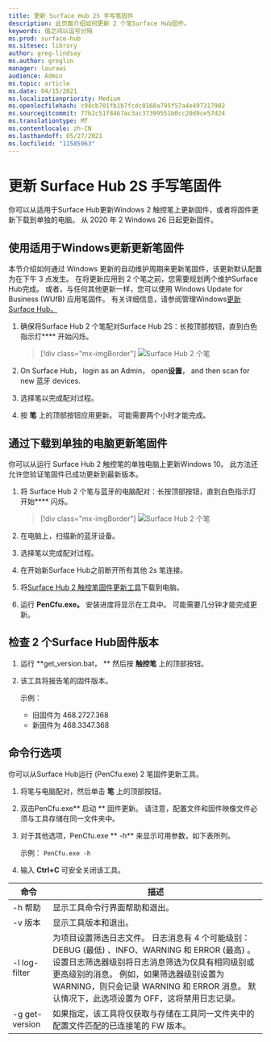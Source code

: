 ```yaml
---
title: 更新 Surface Hub 2S 手写笔固件
description: 此页面介绍如何更新 2 个笔Surface Hub固件。
keywords: 值之间以逗号分隔
ms.prod: surface-hub
ms.sitesec: library
author: greg-lindsay
ms.author: greglin
manager: laurawi
audience: Admin
ms.topic: article
ms.date: 04/15/2021
ms.localizationpriority: Medium
ms.openlocfilehash: c94cb701fb1b7fcdc0168a795f57a4e497317902
ms.sourcegitcommit: 77b2c51f8467ac3ac37399551b0cc20d9ce57d24
ms.translationtype: MT
ms.contentlocale: zh-CN
ms.lasthandoff: 05/27/2021
ms.locfileid: "11585963"
---
```

# <a name="update-pen-firmware-on-surface-hub-2s"></a>更新 Surface Hub 2S 手写笔固件

你可以从适用于Surface Hub更新Windows 2 触控笔上更新固件，或者将固件更新下载到单独的电脑。 从 2020 年 2 Windows 26 日起更新固件。 

## <a name="update-pen-firmware-using-windows-update-for-business"></a>使用适用于Windows更新更新笔固件

本节介绍如何通过 Windows 更新的自动维护周期来更新笔固件，该更新默认配置为在下午 3 点发生。 在将更新应用到 2 个笔之前，您需要规划两个维护Surface Hub完成。 或者，与任何其他更新一样，您可以使用 Windows Update for Business (WUfB) 应用笔固件。 有关详细信息，请参阅管理Windows[更新Surface Hub。](manage-windows-updates-for-surface-hub.md)

1. 确保将Surface Hub 2 个笔配对Surface Hub 2S：长按顶部按钮，直到白色指示灯**** 开始闪烁。

    > [!div class="mx-imgBorder"]
    > ![Surface Hub 2 个笔](images/sh2-pen-1.png)

2. On Surface Hub， login as an Admin， open**设置**， and then scan for new 蓝牙 devices.

3. 选择笔以完成配对过程。

4. 按 **笔** 上的顶部按钮应用更新。 可能需要两个小时才能完成。

## <a name="update-pen-firmware-by-downloading-to-separate-pc"></a>通过下载到单独的电脑更新笔固件

你可以从运行 Surface Hub 2 触控笔的单独电脑上更新Windows 10。 此方法还允许您验证笔固件已成功更新到最新版本。

1. 将 Surface Hub 2 个笔与蓝牙的电脑配对：长按顶部按钮，直到白色指示灯开始**** 闪烁。

    > [!div class="mx-imgBorder"]
    > ![Surface Hub 2 个笔](images/sh2-pen-1.png)

2. 在电脑上，扫描新的蓝牙设备。

3. 选择笔以完成配对过程。

4. 在开始新Surface Hub之前断开所有其他 2s 笔连接。

5. 将[Surface Hub 2 触控笔固件更新工具](https://download.microsoft.com/download/8/3/F/83FD5089-D14E-42E3-AF7C-6FC36F80D347/Pen_Firmware_Tool.zip)下载到电脑。

6. 运行 **PenCfu.exe。** 安装进度将显示在工具中。 可能需要几分钟才能完成更新。 


## <a name="check-firmware-version-of-surface-hub-2-pen"></a>检查 2 个Surface Hub固件版本

1. 运行 **get_version.bat， ** 然后按 **触控笔** 上的顶部按钮。

2. 该工具将报告笔的固件版本。 

   示例：
    - 旧固件为 468.2727.368
    - 新固件为 468.3347.368

## <a name="command-line-options"></a>命令行选项

你可以从Surface Hub运行 (PenCfu.exe) 2 笔固件更新工具。

1. 将笔与电脑配对，然后单击 **笔** 上的顶部按钮。

2. 双击PenCfu.exe** 启动 ** 固件更新。 请注意，配置文件和固件映像文件必须与工具存储在同一文件夹中。

3. 对于其他选项，PenCfu.exe ** -h** 来显示可用参数，如下表所列。  

   示例： `PenCfu.exe -h`

4. 输入 **Ctrl+C** 可安全关闭该工具。


| 命令 | 描述 |
| -------------- |---------------------------- |
| -h 帮助        | 显示工具命令行界面帮助和退出。 |
| -v 版本     | 显示工具版本和退出。 |
| -l log-filter  | 为项目设置筛选日志文件。 日志消息有 4 个可能级别：DEBUG (最低) 、INFO、WARNING 和 ERROR (最高) 。 设置日志筛选器级别将日志消息筛选为仅具有相同级别或更高级别的消息。 例如，如果筛选器级别设置为 WARNING，则只会记录 WARNING 和 ERROR 消息。 默认情况下，此选项设置为 OFF，这将禁用日志记录。 |
| -g get-version | 如果指定，该工具将仅获取与存储在工具同一文件夹中的配置文件匹配的已连接笔的 FW 版本。  |

